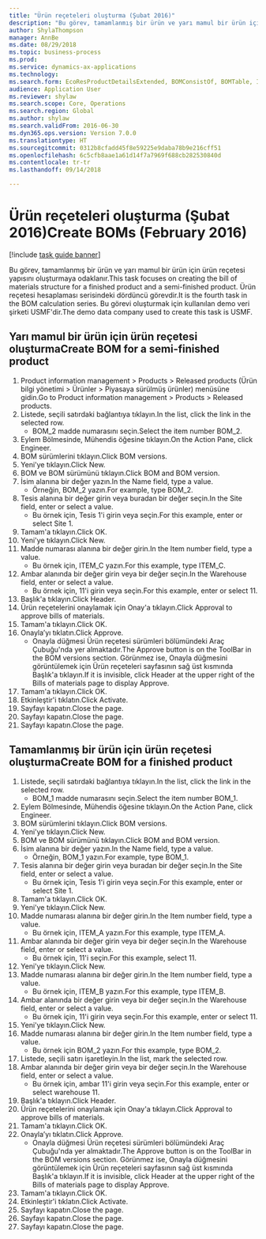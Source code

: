 ```yaml
--- 
title: "Ürün reçeteleri oluşturma (Şubat 2016)"
description: "Bu görev, tamamlanmış bir ürün ve yarı mamul bir ürün için ürün reçetesi yapısını oluşturmaya odaklanır."
author: ShylaThompson
manager: AnnBe
ms.date: 08/29/2018
ms.topic: business-process
ms.prod: 
ms.service: dynamics-ax-applications
ms.technology: 
ms.search.form: EcoResProductDetailsExtended, BOMConsistOf, BOMTable, InventLocationIdLookup
audience: Application User
ms.reviewer: shylaw
ms.search.scope: Core, Operations
ms.search.region: Global
ms.author: shylaw
ms.search.validFrom: 2016-06-30
ms.dyn365.ops.version: Version 7.0.0
ms.translationtype: HT
ms.sourcegitcommit: 0312b8cfadd45f8e59225e9daba78b9e216cff51
ms.openlocfilehash: 6c5cfb8aae1a61d14f7a7969f688cb282530840d
ms.contentlocale: tr-tr
ms.lasthandoff: 09/14/2018

---
```

# <a name="create-boms-february-2016"></a><span data-ttu-id="c31b3-103">Ürün reçeteleri oluşturma (Şubat 2016)</span><span class="sxs-lookup"><span data-stu-id="c31b3-103">Create BOMs (February 2016)</span></span>

[!include [task guide banner](../../includes/task-guide-banner.md)]

<span data-ttu-id="c31b3-104">Bu görev, tamamlanmış bir ürün ve yarı mamul bir ürün için ürün reçetesi yapısını oluşturmaya odaklanır.</span><span class="sxs-lookup"><span data-stu-id="c31b3-104">This task focuses on creating the bill of materials structure for a finished product and a semi-finished product.</span></span> <span data-ttu-id="c31b3-105">Ürün reçetesi hesaplaması serisindeki dördüncü görevdir.</span><span class="sxs-lookup"><span data-stu-id="c31b3-105">It is the fourth task in the BOM calculation series.</span></span> <span data-ttu-id="c31b3-106">Bu görevi oluşturmak için kullanılan demo veri şirketi USMF'dir.</span><span class="sxs-lookup"><span data-stu-id="c31b3-106">The demo data company used to create this task is USMF.</span></span>


## <a name="create-bom-for-a-semi-finished-product"></a><span data-ttu-id="c31b3-107">Yarı mamul bir ürün için ürün reçetesi oluşturma</span><span class="sxs-lookup"><span data-stu-id="c31b3-107">Create BOM for a semi-finished product</span></span>
1. <span data-ttu-id="c31b3-108">Product information management > Products > Released products (Ürün bilgi yönetimi > Ürünler > Piyasaya sürülmüş ürünler) menüsüne gidin.</span><span class="sxs-lookup"><span data-stu-id="c31b3-108">Go to Product information management > Products > Released products.</span></span>
2. <span data-ttu-id="c31b3-109">Listede, seçili satırdaki bağlantıya tıklayın.</span><span class="sxs-lookup"><span data-stu-id="c31b3-109">In the list, click the link in the selected row.</span></span>
    * <span data-ttu-id="c31b3-110">BOM_2 madde numarasını seçin.</span><span class="sxs-lookup"><span data-stu-id="c31b3-110">Select the item number BOM_2.</span></span>  
3. <span data-ttu-id="c31b3-111">Eylem Bölmesinde, Mühendis öğesine tıklayın.</span><span class="sxs-lookup"><span data-stu-id="c31b3-111">On the Action Pane, click Engineer.</span></span>
4. <span data-ttu-id="c31b3-112">BOM sürümlerini tıklayın.</span><span class="sxs-lookup"><span data-stu-id="c31b3-112">Click BOM versions.</span></span>
5. <span data-ttu-id="c31b3-113">Yeni'ye tıklayın.</span><span class="sxs-lookup"><span data-stu-id="c31b3-113">Click New.</span></span>
6. <span data-ttu-id="c31b3-114">BOM ve BOM sürümünü tıklayın.</span><span class="sxs-lookup"><span data-stu-id="c31b3-114">Click BOM and BOM version.</span></span>
7. <span data-ttu-id="c31b3-115">İsim alanına bir değer yazın.</span><span class="sxs-lookup"><span data-stu-id="c31b3-115">In the Name field, type a value.</span></span>
    * <span data-ttu-id="c31b3-116">Örneğin, BOM_2 yazın.</span><span class="sxs-lookup"><span data-stu-id="c31b3-116">For example, type BOM_2.</span></span>  
8. <span data-ttu-id="c31b3-117">Tesis alanına bir değer girin veya buradan bir değer seçin.</span><span class="sxs-lookup"><span data-stu-id="c31b3-117">In the Site field, enter or select a value.</span></span>
    * <span data-ttu-id="c31b3-118">Bu örnek için, Tesis 1'i girin veya seçin.</span><span class="sxs-lookup"><span data-stu-id="c31b3-118">For this example, enter or select Site 1.</span></span>  
9. <span data-ttu-id="c31b3-119">Tamam'a tıklayın.</span><span class="sxs-lookup"><span data-stu-id="c31b3-119">Click OK.</span></span>
10. <span data-ttu-id="c31b3-120">Yeni'ye tıklayın.</span><span class="sxs-lookup"><span data-stu-id="c31b3-120">Click New.</span></span>
11. <span data-ttu-id="c31b3-121">Madde numarası alanına bir değer girin.</span><span class="sxs-lookup"><span data-stu-id="c31b3-121">In the Item number field, type a value.</span></span>
    * <span data-ttu-id="c31b3-122">Bu örnek için, ITEM_C yazın.</span><span class="sxs-lookup"><span data-stu-id="c31b3-122">For this example, type ITEM_C.</span></span>  
12. <span data-ttu-id="c31b3-123">Ambar alanında bir değer girin veya bir değer seçin.</span><span class="sxs-lookup"><span data-stu-id="c31b3-123">In the Warehouse field, enter or select a value.</span></span>
    * <span data-ttu-id="c31b3-124">Bu örnek için, 11'i girin veya seçin.</span><span class="sxs-lookup"><span data-stu-id="c31b3-124">For this example, enter or select 11.</span></span>  
13. <span data-ttu-id="c31b3-125">Başlık'a tıklayın.</span><span class="sxs-lookup"><span data-stu-id="c31b3-125">Click Header.</span></span>
14. <span data-ttu-id="c31b3-126">Ürün reçetelerini onaylamak için Onay'a tıklayın.</span><span class="sxs-lookup"><span data-stu-id="c31b3-126">Click Approval to approve bills of materials.</span></span>
15. <span data-ttu-id="c31b3-127">Tamam'a tıklayın.</span><span class="sxs-lookup"><span data-stu-id="c31b3-127">Click OK.</span></span>
16. <span data-ttu-id="c31b3-128">Onayla’yı tıklatın.</span><span class="sxs-lookup"><span data-stu-id="c31b3-128">Click Approve.</span></span>
    * <span data-ttu-id="c31b3-129">Onayla düğmesi Ürün reçetesi sürümleri bölümündeki Araç Çubuğu'nda yer almaktadır.</span><span class="sxs-lookup"><span data-stu-id="c31b3-129">The Approve button is on the ToolBar in the  BOM versions section.</span></span> <span data-ttu-id="c31b3-130">Görünmez ise, Onayla düğmesini görüntülemek için Ürün reçeteleri sayfasının sağ üst kısmında Başlık'a tıklayın.</span><span class="sxs-lookup"><span data-stu-id="c31b3-130">If it is invisible, click Header at the upper right of the Bills of materials page to display Approve.</span></span>  
17. <span data-ttu-id="c31b3-131">Tamam'a tıklayın.</span><span class="sxs-lookup"><span data-stu-id="c31b3-131">Click OK.</span></span>
18. <span data-ttu-id="c31b3-132">Etkinleştir'i tıklatın.</span><span class="sxs-lookup"><span data-stu-id="c31b3-132">Click Activate.</span></span>
19. <span data-ttu-id="c31b3-133">Sayfayı kapatın.</span><span class="sxs-lookup"><span data-stu-id="c31b3-133">Close the page.</span></span>
20. <span data-ttu-id="c31b3-134">Sayfayı kapatın.</span><span class="sxs-lookup"><span data-stu-id="c31b3-134">Close the page.</span></span>
21. <span data-ttu-id="c31b3-135">Sayfayı kapatın.</span><span class="sxs-lookup"><span data-stu-id="c31b3-135">Close the page.</span></span>

## <a name="create-bom-for-a-finished-product"></a><span data-ttu-id="c31b3-136">Tamamlanmış bir ürün için ürün reçetesi oluşturma</span><span class="sxs-lookup"><span data-stu-id="c31b3-136">Create BOM for a finished product</span></span>
1. <span data-ttu-id="c31b3-137">Listede, seçili satırdaki bağlantıya tıklayın.</span><span class="sxs-lookup"><span data-stu-id="c31b3-137">In the list, click the link in the selected row.</span></span>
    * <span data-ttu-id="c31b3-138">BOM_1 madde numarasını seçin.</span><span class="sxs-lookup"><span data-stu-id="c31b3-138">Select the item number BOM_1.</span></span>  
2. <span data-ttu-id="c31b3-139">Eylem Bölmesinde, Mühendis öğesine tıklayın.</span><span class="sxs-lookup"><span data-stu-id="c31b3-139">On the Action Pane, click Engineer.</span></span>
3. <span data-ttu-id="c31b3-140">BOM sürümlerini tıklayın.</span><span class="sxs-lookup"><span data-stu-id="c31b3-140">Click BOM versions.</span></span>
4. <span data-ttu-id="c31b3-141">Yeni'ye tıklayın.</span><span class="sxs-lookup"><span data-stu-id="c31b3-141">Click New.</span></span>
5. <span data-ttu-id="c31b3-142">BOM ve BOM sürümünü tıklayın.</span><span class="sxs-lookup"><span data-stu-id="c31b3-142">Click BOM and BOM version.</span></span>
6. <span data-ttu-id="c31b3-143">İsim alanına bir değer yazın.</span><span class="sxs-lookup"><span data-stu-id="c31b3-143">In the Name field, type a value.</span></span>
    * <span data-ttu-id="c31b3-144">Örneğin, BOM_1 yazın.</span><span class="sxs-lookup"><span data-stu-id="c31b3-144">For example, type BOM_1.</span></span>  
7. <span data-ttu-id="c31b3-145">Tesis alanına bir değer girin veya buradan bir değer seçin.</span><span class="sxs-lookup"><span data-stu-id="c31b3-145">In the Site field, enter or select a value.</span></span>
    * <span data-ttu-id="c31b3-146">Bu örnek için, Tesis 1'i girin veya seçin.</span><span class="sxs-lookup"><span data-stu-id="c31b3-146">For this example, enter or select Site 1.</span></span>  
8. <span data-ttu-id="c31b3-147">Tamam'a tıklayın.</span><span class="sxs-lookup"><span data-stu-id="c31b3-147">Click OK.</span></span>
9. <span data-ttu-id="c31b3-148">Yeni'ye tıklayın.</span><span class="sxs-lookup"><span data-stu-id="c31b3-148">Click New.</span></span>
10. <span data-ttu-id="c31b3-149">Madde numarası alanına bir değer girin.</span><span class="sxs-lookup"><span data-stu-id="c31b3-149">In the Item number field, type a value.</span></span>
    * <span data-ttu-id="c31b3-150">Bu örnek için, ITEM_A yazın.</span><span class="sxs-lookup"><span data-stu-id="c31b3-150">For this example, type ITEM_A.</span></span>  
11. <span data-ttu-id="c31b3-151">Ambar alanında bir değer girin veya bir değer seçin.</span><span class="sxs-lookup"><span data-stu-id="c31b3-151">In the Warehouse field, enter or select a value.</span></span>
    * <span data-ttu-id="c31b3-152">Bu örnek için, 11'i seçin.</span><span class="sxs-lookup"><span data-stu-id="c31b3-152">For this example, select 11.</span></span>  
12. <span data-ttu-id="c31b3-153">Yeni'ye tıklayın.</span><span class="sxs-lookup"><span data-stu-id="c31b3-153">Click New.</span></span>
13. <span data-ttu-id="c31b3-154">Madde numarası alanına bir değer girin.</span><span class="sxs-lookup"><span data-stu-id="c31b3-154">In the Item number field, type a value.</span></span>
    * <span data-ttu-id="c31b3-155">Bu örnek için, ITEM_B yazın.</span><span class="sxs-lookup"><span data-stu-id="c31b3-155">For this example, type ITEM_B.</span></span>  
14. <span data-ttu-id="c31b3-156">Ambar alanında bir değer girin veya bir değer seçin.</span><span class="sxs-lookup"><span data-stu-id="c31b3-156">In the Warehouse field, enter or select a value.</span></span>
    * <span data-ttu-id="c31b3-157">Bu örnek için, 11'i girin veya seçin.</span><span class="sxs-lookup"><span data-stu-id="c31b3-157">For this example, enter or select 11.</span></span>  
15. <span data-ttu-id="c31b3-158">Yeni'ye tıklayın.</span><span class="sxs-lookup"><span data-stu-id="c31b3-158">Click New.</span></span>
16. <span data-ttu-id="c31b3-159">Madde numarası alanına bir değer girin.</span><span class="sxs-lookup"><span data-stu-id="c31b3-159">In the Item number field, type a value.</span></span>
    * <span data-ttu-id="c31b3-160">Bu örnek için BOM_2 yazın.</span><span class="sxs-lookup"><span data-stu-id="c31b3-160">For this example, type BOM_2.</span></span>  
17. <span data-ttu-id="c31b3-161">Listede, seçili satırı işaretleyin.</span><span class="sxs-lookup"><span data-stu-id="c31b3-161">In the list, mark the selected row.</span></span>
18. <span data-ttu-id="c31b3-162">Ambar alanında bir değer girin veya bir değer seçin.</span><span class="sxs-lookup"><span data-stu-id="c31b3-162">In the Warehouse field, enter or select a value.</span></span>
    * <span data-ttu-id="c31b3-163">Bu örnek için, ambar 11'i girin veya seçin.</span><span class="sxs-lookup"><span data-stu-id="c31b3-163">For this example, enter or select warehouse 11.</span></span>  
19. <span data-ttu-id="c31b3-164">Başlık'a tıklayın.</span><span class="sxs-lookup"><span data-stu-id="c31b3-164">Click Header.</span></span>
20. <span data-ttu-id="c31b3-165">Ürün reçetelerini onaylamak için Onay'a tıklayın.</span><span class="sxs-lookup"><span data-stu-id="c31b3-165">Click Approval to approve bills of materials.</span></span>
21. <span data-ttu-id="c31b3-166">Tamam'a tıklayın.</span><span class="sxs-lookup"><span data-stu-id="c31b3-166">Click OK.</span></span>
22. <span data-ttu-id="c31b3-167">Onayla’yı tıklatın.</span><span class="sxs-lookup"><span data-stu-id="c31b3-167">Click Approve.</span></span>
    * <span data-ttu-id="c31b3-168">Onayla düğmesi Ürün reçetesi sürümleri bölümündeki Araç Çubuğu'nda yer almaktadır.</span><span class="sxs-lookup"><span data-stu-id="c31b3-168">The Approve button is on the ToolBar in the  BOM versions section.</span></span> <span data-ttu-id="c31b3-169">Görünmez ise, Onayla düğmesini görüntülemek için Ürün reçeteleri sayfasının sağ üst kısmında Başlık'a tıklayın.</span><span class="sxs-lookup"><span data-stu-id="c31b3-169">If it is invisible, click Header at the upper right of the Bills of materials page to display Approve.</span></span>  
23. <span data-ttu-id="c31b3-170">Tamam'a tıklayın.</span><span class="sxs-lookup"><span data-stu-id="c31b3-170">Click OK.</span></span>
24. <span data-ttu-id="c31b3-171">Etkinleştir'i tıklatın.</span><span class="sxs-lookup"><span data-stu-id="c31b3-171">Click Activate.</span></span>
25. <span data-ttu-id="c31b3-172">Sayfayı kapatın.</span><span class="sxs-lookup"><span data-stu-id="c31b3-172">Close the page.</span></span>
26. <span data-ttu-id="c31b3-173">Sayfayı kapatın.</span><span class="sxs-lookup"><span data-stu-id="c31b3-173">Close the page.</span></span>
27. <span data-ttu-id="c31b3-174">Sayfayı kapatın.</span><span class="sxs-lookup"><span data-stu-id="c31b3-174">Close the page.</span></span>


